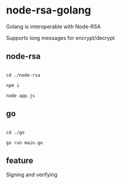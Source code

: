 # node-rsa-golang

Golang is interoperable with Node-RSA

Supports long messages for encrypt/decrypt

## node-rsa

```

cd ./node-rsa

npm i

node app.js

```

## go

```

cd ./go

go run main.go

```

## feature

Signing and verifying